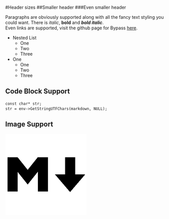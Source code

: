 #Header sizes
##Smaller header
###Even smaller header

Paragraphs are obviously supported along with all the fancy text styling you could want.
There is *italic*, **bold** and ***bold italic***.  
Even links are supported, visit the
github page for Bypass [here](https://github.com/Uncodin/bypass).

* Nested List
	* One
	* Two
	* Three
* One
	* One
	* Two
	* Three

## Code Block Support

    const char* str;
    str = env->GetStringUTFChars(markdown, NULL);

## Image Support

![test](markdown.png)
